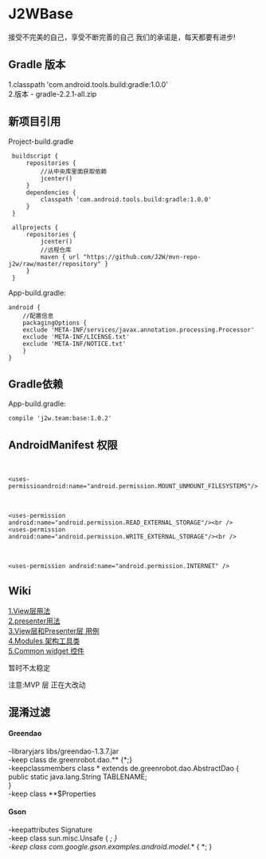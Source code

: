J2WBase
===================================
接受不完美的自己，享受不断完善的自己 我们的承诺是，每天都要有进步!

Gradle 版本
-----------------------------------
1.classpath 'com.android.tools.build:gradle:1.0.0'<br />
2.版本 - gradle-2.2.1-all.zip<br />

新项目引用
-----------------------------------
Project-build.gradle

     buildscript {
         repositories {
             //从中央库里面获取依赖
             jcenter()
         }
         dependencies {
             classpath 'com.android.tools.build:gradle:1.0.0'
         }
     }
     
     allprojects {
         repositories {
             jcenter()
             //远程仓库
             maven { url "https://github.com/J2W/mvn-repo-j2w/raw/master/repository" }
         }
     }

App-build.gradle:

    android {
        //配置信息
        packagingOptions {
        exclude 'META-INF/services/javax.annotation.processing.Processor'
        exclude 'META-INF/LICENSE.txt'
        exclude 'META-INF/NOTICE.txt'
        }
    }

Gradle依赖
-----------------------------------
App-build.gradle:<br />

    compile 'j2w.team:base:1.0.2'

AndroidManifest 权限
-----------------------------------
<!-- SDCard中创建与删除文件权限 --><br />
    
    <uses-permissioandroid:name="android.permission.MOUNT_UNMOUNT_FILESYSTEMS"/>
<!-- 读写权限 --><br />
    
    <uses-permission android:name="android.permission.READ_EXTERNAL_STORAGE"/><br />
    <uses-permission android:name="android.permission.WRITE_EXTERNAL_STORAGE"/><br />
<!-- 网络权限 --><br />

    <uses-permission android:name="android.permission.INTERNET" />

Wiki
-----------------------------------
[1.View层用法](https://github.com/J2W/J2WBase/wiki/1.View%E5%B1%82%E7%94%A8%E6%B3%95)<br />
[2.presenter用法](https://github.com/J2W/J2WBase/wiki/2.presenter%E7%94%A8%E6%B3%95)<br />
[3.View层和Presenter层 用例](https://github.com/J2W/J2WBase/wiki/3.View%E5%B1%82%E5%92%8CPresenter%E5%B1%82-%E7%94%A8%E4%BE%8B)<br />
[4.Modules 架构工具类](https://github.com/J2W/J2WBase/wiki/4.Modules-%E6%9E%B6%E6%9E%84%E5%B7%A5%E5%85%B7%E7%B1%BB)<br />
[5.Common widget 控件](https://github.com/J2W/J2WBase/wiki/5.Common-widget-%E6%8E%A7%E4%BB%B6)<br />

暂时不太稳定

注意:MVP 层 正在大改动

混淆过滤
-----------------------------------
#### Greendao
-libraryjars libs/greendao-1.3.7.jar<br />
-keep class de.greenrobot.dao.** {*;}<br />
-keepclassmembers class * extends de.greenrobot.dao.AbstractDao {<br />
    public static java.lang.String TABLENAME;<br />
}<br />
-keep class **$Properties<br />
#### Gson
-keepattributes Signature<br />
-keep class sun.misc.Unsafe { *; }<br />
-keep class com.google.gson.examples.android.model.** { *; }<br />
